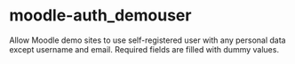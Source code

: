 # moodle-auth_demouser

Allow Moodle demo sites to use self-registered user with any personal data except username and email.
Required fields are filled with dummy values.
